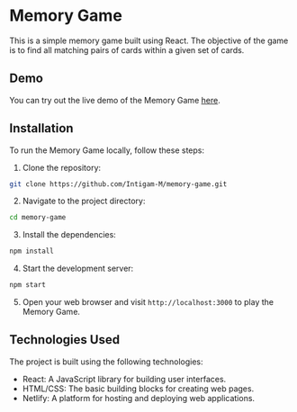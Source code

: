 # Memory Game

This is a simple memory game built using React. The objective of the game is to find all matching pairs of cards within a given set of cards.

## Demo

You can try out the live demo of the Memory Game [here](https://memory-game-prj.netlify.app/).

## Installation

To run the Memory Game locally, follow these steps:

1. Clone the repository:

```bash
git clone https://github.com/Intigam-M/memory-game.git
```

2. Navigate to the project directory:

```bash
cd memory-game
```

3. Install the dependencies:

```bash
npm install
```

4. Start the development server:

```bash
npm start
```

5. Open your web browser and visit `http://localhost:3000` to play the Memory Game.

## Technologies Used

The project is built using the following technologies:

- React: A JavaScript library for building user interfaces.
- HTML/CSS: The basic building blocks for creating web pages.
- Netlify: A platform for hosting and deploying web applications.